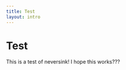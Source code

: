 ```yaml
---
title: Test
layout: intro
---
```


# Test
This is a test of neversink! I hope this works???

<mdi-opera />